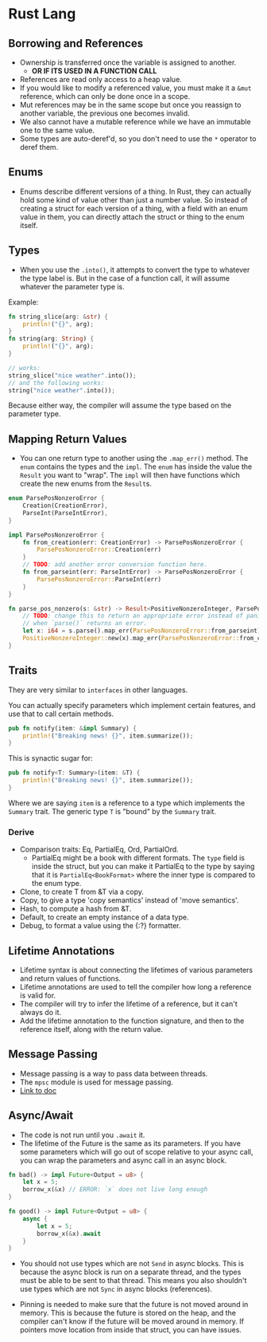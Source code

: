 # Rust Lang

## Borrowing and References

* Ownership is transferred once the variable is assigned to another.
  * **OR IF ITS USED IN A FUNCTION CALL**
* References are read only access to a heap value.
* If you would like to modify a referenced value, you must make it a `&mut` reference, which can only be done once in a scope.
* Mut references may be in the same scope but once you reassign to another variable, the previous one becomes invalid.
* We also cannot have a mutable reference while we have an immutable one to the same value.
* Some types are auto-deref'd, so you don't need to use the `*` operator to deref them.

## Enums

* Enums describe different versions of a thing. In Rust, they can actually hold some kind of value other than just a number value. So instead of creating a struct for each version of a thing, with a field with an enum value in them, you can directly attach the struct or thing to the enum itself.

## Types

* When you use the `.into()`, it attempts to convert the type to whatever the type label is. But in the case of a function call, it will assume whatever the parameter type is.

Example:

```rust
fn string_slice(arg: &str) {
    println!("{}", arg);
}
fn string(arg: String) {
    println!("{}", arg);
}

// works:
string_slice("nice weather".into());
// and the following works:
string("nice weather".into());
```

Because either way, the compiler will assume the type based on the parameter type.

## Mapping Return Values

* You can one return type to another using the `.map_err()` method. The `enum` contains the types and the `impl`. The `enum` has inside the value the `Result` you want to "wrap". The `impl` will then have functions which create the new enums from the `Result`s.

```rust
enum ParsePosNonzeroError {
    Creation(CreationError),
    ParseInt(ParseIntError),
}

impl ParsePosNonzeroError {
    fn from_creation(err: CreationError) -> ParsePosNonzeroError {
        ParsePosNonzeroError::Creation(err)
    }
    // TODO: add another error conversion function here.
    fn from_parseint(err: ParseIntError) -> ParsePosNonzeroError {
        ParsePosNonzeroError::ParseInt(err)
    }
}

fn parse_pos_nonzero(s: &str) -> Result<PositiveNonzeroInteger, ParsePosNonzeroError> {
    // TODO: change this to return an appropriate error instead of panicking
    // when `parse()` returns an error.
    let x: i64 = s.parse().map_err(ParsePosNonzeroError::from_parseint)?;
    PositiveNonzeroInteger::new(x).map_err(ParsePosNonzeroError::from_creation)
}
```

## Traits

They are very similar to `interfaces` in other languages.

You can actually specify parameters which implement certain features, and use that to call certain methods.

```rust
pub fn notify(item: &impl Summary) {
    println!("Breaking news! {}", item.summarize());
}
```

This is synactic sugar for:

```rust
pub fn notify<T: Summary>(item: &T) {
    println!("Breaking news! {}", item.summarize());
}
```

Where we are saying `item` is a reference to a type which implements the `Summary` trait. The generic type `T` is "bound" by the `Summary` trait.

### Derive

* Comparison traits: Eq, PartialEq, Ord, PartialOrd.
  * PartialEq might be a book with different formats. The `type` field is inside the struct, but you can make it PartialEq to the type by saying that it is `PartialEq<BookFormat>` where the inner type is compared to the enum type.
* Clone, to create T from &T via a copy.
* Copy, to give a type 'copy semantics' instead of 'move semantics'.
* Hash, to compute a hash from &T.
* Default, to create an empty instance of a data type.
* Debug, to format a value using the {:?} formatter.

## Lifetime Annotations

* Lifetime syntax is about connecting the lifetimes of various parameters and return values of functions.
* Lifetime annotations are used to tell the compiler how long a reference is valid for.
* The compiler will try to infer the lifetime of a reference, but it can't always do it.
* Add the lifetime annotation to the function signature, and then to the reference itself, along with the return value.

## Message Passing

* Message passing is a way to pass data between threads.
* The `mpsc` module is used for message passing.
* [Link to doc](https://doc.rust-lang.org/stable/book/ch16-02-message-passing.html)

## Async/Await

* The code is not run until you `.await` it.
* The lifetime of the Future is the same as its parameters. If you have some parameters which will go out of scope relative to your async call, you can wrap the parameters and async call in an async block.

```rust
fn bad() -> impl Future<Output = u8> {
    let x = 5;
    borrow_x(&x) // ERROR: `x` does not live long enough
}

fn good() -> impl Future<Output = u8> {
    async {
        let x = 5;
        borrow_x(&x).await
    }
}
```

* You should not use types which are not `Send` in async blocks. This is because the async block is run on a separate thread, and the types must be able to be sent to that thread. This means you also shouldn't use types which are not `Sync` in async blocks (references).

* Pinning is needed to make sure that the future is not moved around in memory. This is because the future is stored on the heap, and the compiler can't know if the future will be moved around in memory. If pointers move location from inside that struct, you can have issues.
